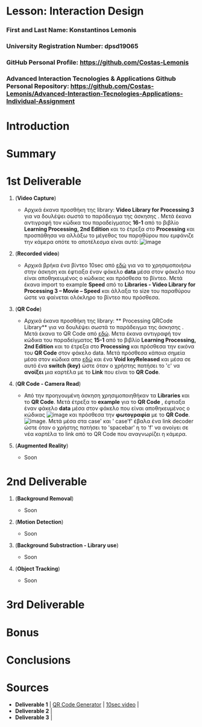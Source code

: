 # Lesson: Interaction Design

### First and Last Name: Konstantinos Lemonis
### University Registration Number: dpsd19065
### GitHub Personal Profile: https://github.com/Costas-Lemonis
### Advanced Interaction Tecnologies & Applications Github Personal Repository: https://github.com/Costas-Lemonis/Advanced-Interaction-Tecnologies-Applications-Individual-Assignment

# Introduction

# Summary


# 1st Deliverable
1. (**Video Capture**)
   - Αρχικά έκανα προσθήκη της library: **Video Library for Processing 3** για να δουλέψει σωστά το παράδειγμα της άσκησης . Μετά έκανα αντιγραφή τον κώδικα του παραδείγματος **16-1** από το βιβλίο **Learning Processing, 2nd Edition** και το έτρεξα στο **Processing** και προσπάθησα να αλλάξω το μέγεθος του παραθύρου που εμφάνιζε την κάμερα οπότε το αποτέλεσμα είναι αυτό: ![image](https://user-images.githubusercontent.com/100446886/197046218-57428a39-8ad8-41d9-bfed-7329d9940677.png)
   
2. (**Recorded video**)
   - Αρχικά βρήκα ένα βίντεο 10sec από [εδώ](https://www.videvo.net/video/mystical-horror-background-with-the-house-and-moon-3/605990/) για να το χρησιμοποιήσω στην άσκηση και έφτιαξα έναν φάκελο **data** μέσα στον φάκελο που είναι αποθηκευμένος ο κώδικας και πρόσθεσα το βίντεο. Μετά έκανα import το example **Speed** από το **Libraries - Video Library for Processing 3 – Movie – Speed** και άλλαξα το size του παραθύρου ώστε να φαίνεται ολόκληρο το βίντεο που πρόσθεσα. 

3. (**QR Code**)
   - Αρχικά έκανα προσθήκη της library: ** Processing QRCode Library** για να δουλέψει σωστά το παράδειγμα της άσκησης . Μετά έκανα το QR Code από [εδώ](https://www.qrcode-monkey.com/). Μετα έκανα αντιγραφή τον κώδικα του παραδείγματος **15-1** από το βιβλίο **Learning Processing, 2nd Edition** και το έτρεξα στο **Processing** και πρόσθεσα την εικόνα του **QR Code** στον φάκελο data. Μετά πρόσθεσα κάποια σημεία μέσα στον κώδικα απο [εδώ](https://shiffman.net/p5/qrcode-processing/) και ένα **Void keyReleased** και μέσα σε αυτό ένα **switch (key)** ώστε όταν ο χρήστης πατήσει το 'c' να **ανοίξει** μια καρτέλα με το **Link** που είναι το **QR Code**.

4. (**QR Code - Camera Read**)
   - Από την προηγουμένη άσκηση χρησιμοποιηθήκαν τα **Libraries** και το **QR Code**. Μετά έτρεξα το **example** για το **QR Code** , έφτιαξα έναν φάκελο **data** μέσα στον φάκελο που είναι αποθηκευμένος ο κώδικας ![image](https://user-images.githubusercontent.com/100446886/197360104-17f4172c-3e63-4f52-8f97-c4ac08a2906f.png)
 και πρόσθεσα την **φωτογραφία** με το **QR Code**. ![image](https://user-images.githubusercontent.com/100446886/197360022-a06ac671-8d5a-4e90-b023-aacac1406f37.png). Μετά μέσα στα case' και ' case'f' έβαλα ένα link decoder ώστε όταν ο χρήστης πατήσει το 'spacebar' η το 'f' να ανοίγει σε νέα καρτέλα το link από το QR Code που αναγνωρίζει η κάμερα.  



5. (**Augmented Reality**)
   - Soon


# 2nd Deliverable
1. (**Background Removal**)
   - Soon
   
2. (**Motion Detection**)
   - Soon 

3. (**Background Substraction - Library use**)
   - Soon

4. (**Object Tracking**)
   - Soon  

# 3rd Deliverable 


# Bonus 


# Conclusions


# Sources
- **Deliverable 1** | [QR Code Generator](https://www.qrcode-monkey.com/) | [10sec video](https://www.videvo.net/video/mystical-horror-background-with-the-house-and-moon-3/605990/) | 
- **Deliverable 2** | 
- **Deliverable 3** | 
